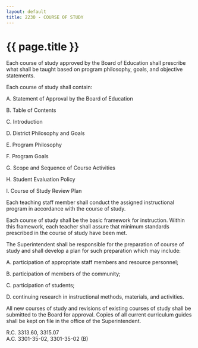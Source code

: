 ```yaml
---
layout: default
title: 2230 - COURSE OF STUDY
---
```


{{ page.title }}
================

Each course of study approved by the Board of Education shall prescribe
what shall be taught based on program philosophy, goals, and objective
statements.

Each course of study shall contain:

A. Statement of Approval by the Board of Education

B. Table of Contents

C. Introduction

D. District Philosophy and Goals

E. Program Philosophy

F. Program Goals

G. Scope and Sequence of Course Activities

H. Student Evaluation Policy

I. Course of Study Review Plan

Each teaching staff member shall conduct the assigned instructional
program in accordance with the course of study.

Each course of study shall be the basic framework for instruction.
Within this framework, each teacher shall assure that minimum standards
prescribed in the course of study have been met.

The Superintendent shall be responsible for the preparation of course of
study and shall develop a plan for such preparation which may include:

A. participation of appropriate staff members and resource personnel;

B. participation of members of the community;

C. participation of students;

D. continuing research in instructional methods, materials, and
activities.

All new courses of study and revisions of existing courses of study
shall be submitted to the Board for approval. Copies of all current
curriculum guides shall be kept on file in the office of the
Superintendent.

R.C. 3313.60, 3315.07\
 A.C. 3301-35-02, 3301-35-02 (B)
